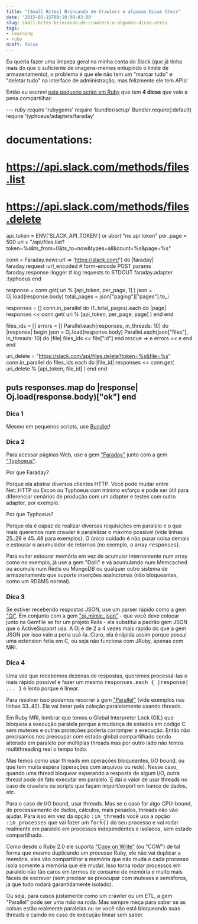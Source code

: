 ```yaml
---
title: "[Small Bites] Brincando de Crawlers e algumas Dicas Úteis"
date: '2015-05-15T09:10:00-03:00'
slug: small-bites-brincando-de-crawlers-e-algumas-dicas-uteis
tags:
- learning
- ruby
draft: false
---
```


Eu queria fazer uma limpeza geral na minha conta do Slack (que já tinha mais do que o suficiente de imagens-memes entupindo o limite de armazenamento), o problema é que ele não tem um "marcar tudo" e "deletar tudo" na interface de administração, mas felizmente ele tem APIs!

Então eu escrevi [este pequeno script em Ruby](https://gist.github.com/akitaonrails/38cbbc2c37a7c646fe27) que tem **4 dicas** que vale a pena compartilhar:

--- ruby
require 'rubygems'
require 'bundler/setup'
Bundler.require(:default)
require 'typhoeus/adapters/faraday'

# documentations:
# https://api.slack.com/methods/files.list
# https://api.slack.com/methods/files.delete

api_token = ENV['SLACK_API_TOKEN'] or abort "no api token"
per_page = 500
uri = "/api/files.list?token=%s&ts_from=0&ts_to=now&types=all&count=%s&page=%s"

conn = Faraday.new(:url => 'https://slack.com/') do |faraday|
  faraday.request  :url_encoded             # form-encode POST params
  faraday.response :logger                  # log requests to STDOUT
  faraday.adapter  :typhoeus
end

response = conn.get( uri % [api_token, per_page, 1] )
json = Oj.load(response.body)
total_pages = json["paging"]["pages"].to_i

responses = []
conn.in_parallel do
  (1..total_pages).each do |page|
    responses << conn.get( uri % [api_token, per_page, page] )
  end
end

files_ids = []
errors = []
Parallel.each(responses, in_threads: 10) do |response|
  begin
    json = Oj.load(response.body)
    Parallel.each(json["files"], in_threads: 10) do |file|
      files_ids << file["id"]
    end
  rescue => e
    errors << e
  end
end

uri_delete = "https://slack.com/api/files.delete?token=%s&file=%s"
conn.in_parallel do
  files_ids.each do |file_id|
    responses << conn.get( uri_delete % [api_token, file_id] )
  end
end

puts responses.map do |response|
  Oj.load(response.body)["ok"]
end
---

### Dica 1

Mesmo em pequenos scripts, use [Bundler](http://bundler.io/bundler_setup.html)! 

### Dica 2

Para acessar páginas Web, use a gem ["Faraday"](https://github.com/lostisland/faraday) junto com a gem ["Typhoeus"](https://github.com/typhoeus/typhoeus).

Por que Faraday?

Porque ela abstrai diversos clientes HTTP. Você pode mudar entre Net::HTTP ou Excon ou Typhoeus com mínimo esforço e pode ser útil para diferenciar cenários de produção com um adapter e testes com outro adapter, por exemplo.

Por que Typhoeus?

Porque ela é capaz de realizar diversas requisições em paralelo e o que mais queremos num crawler é paralelizar o máximo possível (vide linhas 25..29 e 45..48 para exemplos). O único cuidado é não puxar coisa demais e estourar o acumulador de retornos (no exemplo, o array <tt>responses</tt>).

Para evitar estourar memória em vez de acumular internamente num array como no exemplo, já use a gem "Dalli" e vá acumulando num Memcached ou acumule num Redis ou MongoDB ou qualquer outro sistema de armazenamento que suporte inserções assíncronas (não bloqueantes, como um RDBMS normal).

### Dica 3

Se estiver recebendo respostas JSON, use um parser rápido como a gem ["Oj"](https://github.com/ohler55/oj). Em conjunto com a gem ["oj_mimic_json"](https://github.com/ohler55/oj_mimic_json) - que você deve colocar junto na Gemfile se for um projeto Rails - ela substitui a padrão gem JSON que o ActiveSupport usa. A Oj é de 2 a 4 vezes mais rápido do que a gem JSON por isso vale a pena usá-la. Claro, ela é rápida assim porque possui uma extension feita em C, ou seja não funciona com JRuby, apenas com MRI.

### Dica 4

Uma vez que recebemos dezenas de respostas, queremos processá-las o mais rápido possível e fazer um mesmo <tt>responses.each { |response| ... }</tt> é lento porque é linear.

Para resolver isso podemos recorrer à gem ["Parallel"](https://github.com/grosser/parallel) (vide exemplos nas linhas 33..42). Ela vai iterar pela coleção paralelamente usando threads.

Em Ruby MRI, lembrar que temos o Global Interpreter Lock (GIL) que bloqueia a execução paralela porque a mudança de estados em código C sem mutexes e outras proteções poderia corromper a execução. Então não precisamos nos preocupar com estado global compartilhado sendo alterado em paralelo por múltiplas threads mas por outro lado não temos multithreading real o tempo todo.

Mas temos como usar threads em operações bloqueantes, I/O bound, ou que tem muita espera (operações com arquivos ou rede). Nesse caso, quando uma thread bloquear esperando a resposta de algum I/O, outra thread pode de fato executar em paralelo. E daí o valor de usar threads no caso de crawlers ou scripts que façam import/export em banco de dados, etc.

Para o caso de I/O bound, usar threads. Mas se o caso for algo CPU-bound, de processamento de dados, cálculos, mais pesados, threads não vão ajudar. Para isso em vez da opção <tt>:in_threads</tt> você usa a opção <tt>:in_processes</tt> que vai fazer um <tt>fork()</tt> do seu processo e vai rodar realmente em paralelo em processos independentes e isolados, sem estado compartilhado.

Como desde o Ruby 2.0 ele suporta ["Copy on Write"](https://blog.engineyard.com/2013/ruby-2-0-under-the-hood#copy-on-write) (ou "COW") de tal forma que mesmo duplicando um processo Ruby, ele não vai duplicar a memória, eles vão compartilhar a memória que não muda e cada processo isola somente a memória que ele mudar. Isso torna rodar processos em paralelo não tão caros em termos de consumo de memória e muito mais fáceis de escrever (sem precisar se preocupar com mutexes e semáforos, já que tudo rodará garantidamente isolado).

Ou seja, para casos justamente como um crawler ou um ETL, a gem "Parallel" pode ser uma mão na roda. Mas sempre meça para saber se as coisas estão realmente paralelas ou se você não está bloqueando suas threads e caindo no caso de execução linear sem saber.
